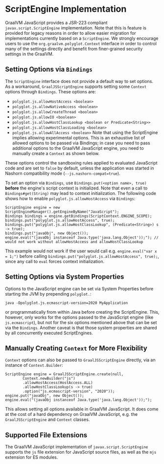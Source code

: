 # ScriptEngine Implementation

GraalVM JavaScript provides a JSR-223 compliant `javax.script.ScriptEngine` implementation.
Note that this is feature is provided for legacy reasons in order to allow easier migration for implementations currently based on a `ScriptEngine`.
We strongly encourage users to use the `org.graalvm.polyglot.Context` interface in order to control many of the settings directly and benefit from finer-grained security settings in the GraalVM.

## Setting Options via `Bindings`
The  `ScriptEngine` interface does not provide a default way to set options.
As a workaround, `GraalJSScriptEngine` supports setting some `Context` options
through `Bindings`.
These options are:
* `polyglot.js.allowHostAccess <boolean>`
* `polyglot.js.allowNativeAccess <boolean>`
* `polyglot.js.allowCreateThread <boolean>`
* `polyglot.js.allowIO <boolean>`
* `polyglot.js.allowHostClassLookup <boolean or Predicate<String>>`
* `polyglot.js.allowHostClassLoading <boolean>`
* `polyglot.js.allowAllAccess <boolean>`
Note that using the ScriptEngine implies allowing experimental options.
This is an exhaustive list of allowed options to be passed via Bindings; in case you need to pass additional options to the GraalVM JavaScript engine, you need to manually create a `Context` as shown below.

These options control the sandboxing rules applied to evaluated JavaScript code and are set to `false` by default, unless the application was
started in Nashorn compatibility mode (`--js.nashorn-compat=true`).

To set an option via `Bindings`, use `Bindings.put(<option name>, true)` **before** the engine's script context is initialized. Note that
even a call to `Bindings#get(String)` may lead to context initialization.
The following code shows how to enable `polyglot.js.allowHostAccess` via `Bindings`:
```
ScriptEngine engine = new ScriptEngineManager().getEngineByName("JavaScript");
Bindings bindings = engine.getBindings(ScriptContext.ENGINE_SCOPE);
bindings.put("polyglot.js.allowHostAccess", true);
bindings.put("polyglot.js.allowHostClassLookup", (Predicate<String>) s -> true);
bindings.put("javaObj", new Object());
engine.eval("(javaObj instanceof Java.type('java.lang.Object'));"); // would not work without allowHostAccess and allowHostClassLookup
```
This example would not work if the user would call e.g. `engine.eval("var x = 1;")` before calling `bindings.put("polyglot.js.allowHostAccess", true);`, since
any call to `eval` forces context initialization.

## Setting Options via System Properties
Options to the JavaScript engine can be set via System Properties before starting the JVM by prepending `polyglot.`:

```
java -Dpolyglot.js.ecmascript-version=2020 MyApplication
```

or programmatically from within Java before creating the ScriptEngine.
This, however, only works for the options passed to the JavaScript engine (like `js.ecmascript`), but not for the six options mentioned above that can be set via the `Bindings`.
Another caveat is that those system properties are shared by all concurrently executed ScriptEngines.

## Manually Creating `Context` for More Flexibility
`Context` options can also be passed to `GraalJSScriptEngine` directly, via an instance of `Context.Builder`:
```
ScriptEngine engine = GraalJSScriptEngine.create(null,
        Context.newBuilder("js")
        .allowHostAccess(HostAccess.ALL)
        .allowHostClassLookup(s -> true)
        .option("js.ecmascript-version", "2020"));
engine.put("javaObj", new Object());
engine.eval("(javaObj instanceof Java.type('java.lang.Object'));");
```

This allows setting all options available in GraalVM JavaScript.
It does come at the cost of a hard dependency on GraalVM JavaScript, e.g. the `GraalJSScriptEngine` and `Context` classes.

## Supported File Extensions
The GraalVM JavaScript implementation of `javax.script.ScriptEngine` supports the `js` file extension for JavaScript source files, as well as the `mjs` extension for ES modules.
